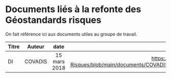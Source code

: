 # Documents liés à la refonte des Géostandards risques

On fait référence ici aux documents utiles au groupe de travail.

| Titre     | Auteur   | date  | Lien                                                                                                     |
| --------- |:--------:|:------:|--------------------------------------------------------------------------------------------------------:|
| DI | COVADIS | 15 mars 2018 | https://github.com/cnigfr/Geostandards-Risques/blob/main/documents/COVADIS_standard_DI_v2.1_cle84e119.pdf |
